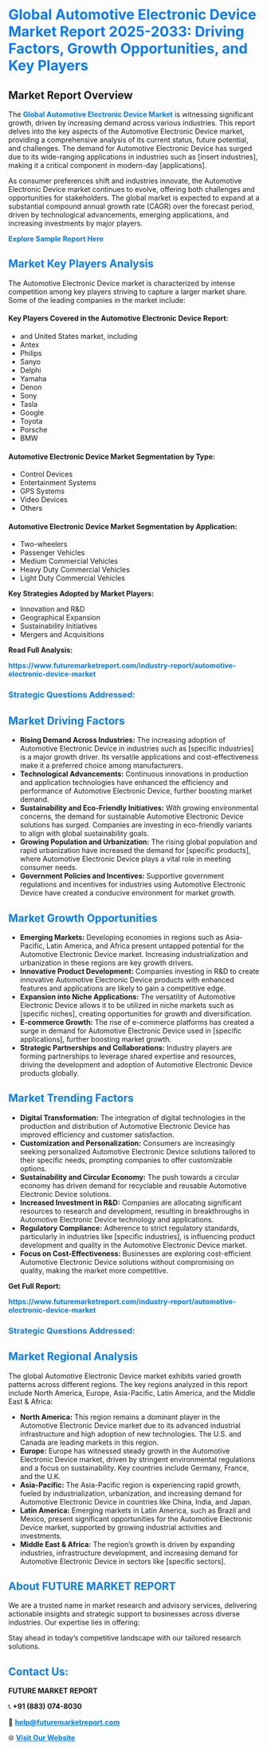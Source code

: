 <h1 style="color: #007BFF;">Global Automotive Electronic Device Market Report 2025-2033: Driving Factors, Growth Opportunities, and Key Players</h1>

<section id="overview">
<h2>Market Report Overview</h2>
<p>The <a href="https://www.futuremarketreport.com/industry-report/automotive-electronic-device-market" style="color: #007BFF; text-decoration: none;"><strong>Global Automotive Electronic Device Market</strong></a> is witnessing significant growth, driven by increasing demand across various industries. This report delves into the key aspects of the Automotive Electronic Device market, providing a comprehensive analysis of its current status, future potential, and challenges. The demand for Automotive Electronic Device has surged due to its wide-ranging applications in industries such as [insert industries], making it a critical component in modern-day [applications].</p>
<p>As consumer preferences shift and industries innovate, the Automotive Electronic Device market continues to evolve, offering both challenges and opportunities for stakeholders. The global market is expected to expand at a substantial compound annual growth rate (CAGR) over the forecast period, driven by technological advancements, emerging applications, and increasing investments by major players.</p>
</section>

<section id="overview">
<p><a href="https://www.futuremarketreport.com/request-sample/reportId=50752" style="color: #007BFF; text-decoration: none;"><strong>Explore Sample Report Here</strong></a></p>
</section>

<section id="key-players">
<h2 style="color: #007BFF;">Market Key Players Analysis</h2>
<p>The Automotive Electronic Device market is characterized by intense competition among key players striving to capture a larger market share. Some of the leading companies in the market include:</p>
<h4>Key Players Covered in the Automotive Electronic Device Report:</h4>
<ul><li>and United States market, including</li><li>Antex</li><li>Philips</li><li>Sanyo</li><li>Delphi</li><li>Yamaha</li><li>Denon</li><li>Sony</li><li>Tasla</li><li>Google</li><li>Toyota</li><li>Porsche</li><li>BMW</li></ul>
<h4>Automotive Electronic Device Market Segmentation by Type:</h4>
<ul><li>Control Devices</li><li>Entertainment Systems</li><li>GPS Systems</li><li>Video Devices</li><li>Others</li></ul>

<h4>Automotive Electronic Device Market Segmentation by Application:</h4>
<ul><li>Two-wheelers</li><li>Passenger Vehicles</li><li>Medium Commercial Vehicles</li><li>Heavy Duty Commercial Vehicles</li><li>Light Duty Commercial Vehicles</li></ul>
<p><strong>Key Strategies Adopted by Market Players:</strong></p>
<ul>
<li>Innovation and R&D</li>
<li>Geographical Expansion</li>
<li>Sustainability Initiatives</li>
<li>Mergers and Acquisitions</li>
</ul>
</section>

<section>
<p><strong>Read Full Analysis: </strong></p><a href="https://www.futuremarketreport.com/industry-report/automotive-electronic-device-market" style="color: #007BFF; text-decoration: none;"><strong>https://www.futuremarketreport.com/industry-report/automotive-electronic-device-market</strong></a>
<h3 style="color: #007BFF;">Strategic Questions Addressed:</h3>
</section>

<section id="driving-factors">
<h2 style="color: #007BFF;">Market Driving Factors</h2>
<ul>
<li><strong>Rising Demand Across Industries:</strong> The increasing adoption of Automotive Electronic Device in industries such as [specific industries] is a major growth driver. Its versatile applications and cost-effectiveness make it a preferred choice among manufacturers.</li>
<li><strong>Technological Advancements:</strong> Continuous innovations in production and application technologies have enhanced the efficiency and performance of Automotive Electronic Device, further boosting market demand.</li>
<li><strong>Sustainability and Eco-Friendly Initiatives:</strong> With growing environmental concerns, the demand for sustainable Automotive Electronic Device solutions has surged. Companies are investing in eco-friendly variants to align with global sustainability goals.</li>
<li><strong>Growing Population and Urbanization:</strong> The rising global population and rapid urbanization have increased the demand for [specific products], where Automotive Electronic Device plays a vital role in meeting consumer needs.</li>
<li><strong>Government Policies and Incentives:</strong> Supportive government regulations and incentives for industries using Automotive Electronic Device have created a conducive environment for market growth.</li>
</ul>
</section>

<section id="growth-opportunities">
<h2 style="color: #007BFF;">Market Growth Opportunities</h2>
<ul>
<li><strong>Emerging Markets:</strong> Developing economies in regions such as Asia-Pacific, Latin America, and Africa present untapped potential for the Automotive Electronic Device market. Increasing industrialization and urbanization in these regions are key growth drivers.</li>
<li><strong>Innovative Product Development:</strong> Companies investing in R&D to create innovative Automotive Electronic Device products with enhanced features and applications are likely to gain a competitive edge.</li>
<li><strong>Expansion into Niche Applications:</strong> The versatility of Automotive Electronic Device allows it to be utilized in niche markets such as [specific niches], creating opportunities for growth and diversification.</li>
<li><strong>E-commerce Growth:</strong> The rise of e-commerce platforms has created a surge in demand for Automotive Electronic Device used in [specific applications], further boosting market growth.</li>
<li><strong>Strategic Partnerships and Collaborations:</strong> Industry players are forming partnerships to leverage shared expertise and resources, driving the development and adoption of Automotive Electronic Device products globally.</li>
</ul>
</section>

<section id="trending-factors">
<h2 style="color: #007BFF;">Market Trending Factors</h2>
<ul>
<li><strong>Digital Transformation:</strong> The integration of digital technologies in the production and distribution of Automotive Electronic Device has improved efficiency and customer satisfaction.</li>
<li><strong>Customization and Personalization:</strong> Consumers are increasingly seeking personalized Automotive Electronic Device solutions tailored to their specific needs, prompting companies to offer customizable options.</li>
<li><strong>Sustainability and Circular Economy:</strong> The push towards a circular economy has driven demand for recyclable and reusable Automotive Electronic Device solutions.</li>
<li><strong>Increased Investment in R&D:</strong> Companies are allocating significant resources to research and development, resulting in breakthroughs in Automotive Electronic Device technology and applications.</li>
<li><strong>Regulatory Compliance:</strong> Adherence to strict regulatory standards, particularly in industries like [specific industries], is influencing product development and quality in the Automotive Electronic Device market.</li>
<li><strong>Focus on Cost-Effectiveness:</strong> Businesses are exploring cost-efficient Automotive Electronic Device solutions without compromising on quality, making the market more competitive.</li>
</ul>
</section>

<section>
<p><strong>Get Full Report: </strong></p><a href="https://www.futuremarketreport.com/industry-report/automotive-electronic-device-market" style="color: #007BFF; text-decoration: none;"><strong>https://www.futuremarketreport.com/industry-report/automotive-electronic-device-market</strong></a>
<h3 style="color: #007BFF;">Strategic Questions Addressed:</h3>
</section>


<section id="regional-analysis">
<h2 style="color: #007BFF;">Market Regional Analysis</h2>
<p>The global Automotive Electronic Device market exhibits varied growth patterns across different regions. The key regions analyzed in this report include North America, Europe, Asia-Pacific, Latin America, and the Middle East & Africa:</p>
<ul>
<li><strong>North America:</strong> This region remains a dominant player in the Automotive Electronic Device market due to its advanced industrial infrastructure and high adoption of new technologies. The U.S. and Canada are leading markets in this region.</li>
<li><strong>Europe:</strong> Europe has witnessed steady growth in the Automotive Electronic Device market, driven by stringent environmental regulations and a focus on sustainability. Key countries include Germany, France, and the U.K.</li>
<li><strong>Asia-Pacific:</strong> The Asia-Pacific region is experiencing rapid growth, fueled by industrialization, urbanization, and increasing demand for Automotive Electronic Device in countries like China, India, and Japan.</li>
<li><strong>Latin America:</strong> Emerging markets in Latin America, such as Brazil and Mexico, present significant opportunities for the Automotive Electronic Device market, supported by growing industrial activities and investments.</li>
<li><strong>Middle East & Africa:</strong> The region’s growth is driven by expanding industries, infrastructure development, and increasing demand for Automotive Electronic Device in sectors like [specific sectors].</li>
</ul>
</section>

<footer>
<h2 style="color: #007BFF;">About FUTURE MARKET REPORT</h2>
<p>We are a trusted name in market research and advisory services, delivering actionable insights and strategic support to businesses across diverse industries. Our expertise lies in offering:</p>

<p>Stay ahead in today’s competitive landscape with our tailored research solutions.</p>

<h2 style="color: #007BFF;">Contact Us:</h2>
<p><strong>FUTURE MARKET REPORT</strong></p>
<p>📞 <strong>+91 (883) 074-8030</strong></p>
<p>📧 <strong><a href="mailto:help@futuremarketreport.com" style="color: #007BFF;">help@futuremarketreport.com</a></strong></p>
<p>🌐 <strong><a href="https://www.futuremarketreport.com/" style="color: #007BFF;">Visit Our Website</a></strong></p>
</footer>